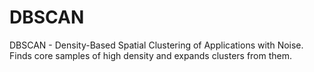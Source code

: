 # DBSCAN
DBSCAN - Density-Based Spatial Clustering of Applications with Noise. Finds core samples of high density and expands clusters from them.
